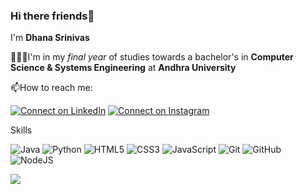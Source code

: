 ### Hi there friends👋

I'm **Dhana Srinivas**

👨🏻‍🎓I'm in my *final year* of studies towards a bachelor's in **Computer Science & Systems Engineering** at **Andhra University**

📫How to reach me:

[![Connect on LinkedIn](https://img.shields.io/badge/--linkedin?label=LinkedIn&logo=LinkedIn&style=social)](https://www.linkedin.com/in/dhana-srinivas-panniru-234374203/)   [![Connect on Instagram](https://img.shields.io/badge/--instagram?label=Instagram&logo=Instagram&style=social)](https://www.instagram.com/dhn.srnvs/)

Skills

![Java](https://img.shields.io/badge/java-%23ED8B00.svg?style=for-the-badge&logo=openjdk&logoColor=white)
![Python](https://img.shields.io/badge/python-3670A0?style=for-the-badge&logo=python&logoColor=ffdd54)
![HTML5](https://img.shields.io/badge/html5-%23E34F26.svg?style=for-the-badge&logo=html5&logoColor=white)
![CSS3](https://img.shields.io/badge/css3-%231572B6.svg?style=for-the-badge&logo=css3&logoColor=white)
![JavaScript](https://img.shields.io/badge/javascript-%23323330.svg?style=for-the-badge&logo=javascript&logoColor=%23F7DF1E)
![Git](https://img.shields.io/badge/git-%23F05033.svg?style=for-the-badge&logo=git&logoColor=white)
![GitHub](https://img.shields.io/badge/github-%23121011.svg?style=for-the-badge&logo=github&logoColor=white)
![NodeJS](https://img.shields.io/badge/node.js-6DA55F?style=for-the-badge&logo=node.js&logoColor=white)

<img src="https://github-readme-stats.vercel.app/api?username=DhanaSrinivas&show_icons=true&theme=tokyonight" >


<!-- ### :zap: Recent Activity -->






<!--
**DhanaSrinivas/DhanaSrinivas** is a ✨ _special_ ✨ repository because its `README.md` (this file) appears on your GitHub profile.

Here are some ideas to get you started:

![Dhana's image](https://www.icloud.com/sharedalbum/#B17JtdOXm2UF3yR)

- 🔭 I’m currently working on ...
- 🌱 I’m currently learning ...
- 👯 I’m looking to collaborate on ...
- 🤔 I’m looking for help with ...
- 💬 Ask me about ...
- 📫 How to reach me: ...
- 😄 Pronouns: ...
- ⚡ Fun fact: ...
-->
